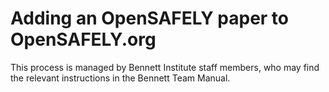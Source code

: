 # Adding an OpenSAFELY paper to OpenSAFELY.org

This process is managed by Bennett Institute staff members,
who may find the relevant instructions in the Bennett Team Manual.
